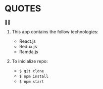 # **QUOTES**

👩‍💻

1. This app contains the follow technologies:
    - React.js
    - Redux.js
    - Ramda.js

2. To inicialize repo:
    - `$ git clone`
    - `$ npm install`
    - `$ npm start`
